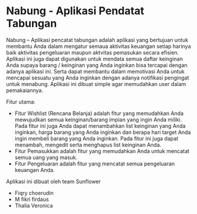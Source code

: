 # Nabung - Aplikasi Pendatat Tabungan
Nabung – Aplikasi pencatat tabungan adalah aplikasi yang bertujuan untuk membantu Anda dalam mengatur semaua aktivitas keuangan setiap harinya baik aktivitas pengeluaran maupun aktvitas pemasukan secara efisien. Aplikasi ini juga dapat digunakan untuk mendata semua daftar keinginan Anda supaya barang / keinginan yang Anda inginkan bisa tercapai dengan adanya aplikasi ini. Serta dapat membantu dalam memotivasi Anda untuk mencapai sesuatu yang Anda inginkan dengan adanya notifikasi pengingat untuk menabung. Aplikasi ini dibuat simple agar memudahkan user dalam pemakaiannya. 

Fitur utama:
- Fitur Wishlist (Rencana Belanja) adalah fitur yang memudahkan Anda mewujudkan semua keinginan/barang impian yang ingin Anda miliki. Pada fitur ini juga Anda dapat menambahkan list keinginan yang Anda inginkan, harga barang yang Anda inginkan dan berapa hari target Anda ingin membeli barang yang Anda inginkan. Pada fitur ini juga dapat menambah, mengedit serta menghapus list keinginan Anda.
- Fitur Pemasukkan adalah fitur yang memudahkan Anda untuk mencatat semua uang yang masuk.
- Fitur Pengeluaran adalah fitur yang mencatat semua pengeluaran keuangan Anda.

Aplikasi ini dibuat oleh team Sunflower
- Fiqry choerudin
- M fikri firdaus
- Thalia Veronica
